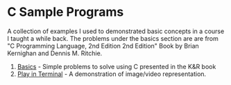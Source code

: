 
# C Sample Programs 

A collection of examples I used to demonstrated basic concepts in a course I taught a while back. The problems under the basics section are  are from "C Programming Language, 2nd Edition 2nd Edition" Book by Brian Kernighan and Dennis M. Ritchie.

1. [Basics](./basics/) - Simple problems to solve using C presented in the K&R book
2. [Play in Terminal](./playInTerminal/) - A demonstration of image/video representation.